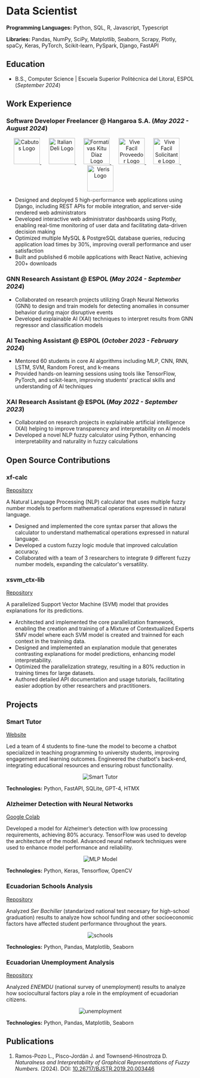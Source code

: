 # Data Scientist

**Programming Languages:** Python, SQL, R, Javascript, Typescript

**Libraries:** Pandas, NumPy, SciPy, Matplotlib, Seaborn, Scrapy, Plotly, spaCy, Keras, PyTorch, Scikit-learn, PySpark, Django, FastAPI


## Education

- B.S., Computer Science \| Escuela Superior Politécnica del Litoral, ESPOL (_September 2024_)


## Work Experience

### Software Developer Freelancer @ Hangaroa S.A. (_May 2022 - August 2024_)
<div align="center">
  <a href="https://play.google.com/store/apps/details?id=io.cabutos.starter.v1&pcampaignid=web_share">
  <img src="/assets/img/cabutos.png" width="70" height="70" alt="Cabutos Logo">
  </a>&nbsp;&nbsp;&nbsp;&nbsp;
  <a href="https://play.google.com/store/apps/details?id=com.innovasystem.pizzeria&pcampaignid=web_share">
  <img src="/assets/img/pizza.png" width="70" height="70" alt="Italian Deli Logo">
  </a>&nbsp;&nbsp;&nbsp;&nbsp;
  <a href="https://play.google.com/store/apps/details?id=io.kitudiaz.app&pcampaignid=web_share">
  <img src="/assets/img/futbol.png" width="70" height="70" alt="Formativas Kitu Diaz Logo">
  </a>&nbsp;&nbsp;&nbsp;&nbsp;
  <a href="https://play.google.com/store/apps/details?id=com.vive_facil_proveedor.app&pcampaignid=web_share">
  <img src="/assets/img/vf_prov.png" width="70" height="70" alt="Vive Facil Proveedor Logo">
  </a>&nbsp;&nbsp;&nbsp;&nbsp;
  <a href="https://play.google.com/store/apps/details?id=com.tome.app&pcampaignid=web_share">
  <img src="/assets/img/vf_sol.png" width="70" height="70" alt="Vive Facil Solicitante Logo">
  </a>&nbsp;&nbsp;&nbsp;&nbsp;
  <a href="https://play.google.com/store/apps/details?id=ec.com.innovasystem.veris&pcampaignid=web_share">
  <img src="/assets/img/veris.webp" width="70" height="70" alt="Veris Logo">
  </a>
</div>

- Designed and deployed 5 high-performance web applications using Django, including REST APIs for mobile integration, and server-side rendered web administrators
- Developed interactive web administrator dashboards using Plotly, enabling real-time monitoring of user data and facilitating data-driven decision making
- Optimized multiple MySQL & PostgreSQL database queries, reducing application load times by 30%, improving overall performance and user satisfaction
- Built and published 6 mobile applications with React Native, achieving 200+ downloads

### GNN Research Assistant @ ESPOL (_May 2024 - September 2024_)

- Collaborated on research projects utilizing Graph Neural Networks (GNN) to design and train models for detecting anomalies in consumer behavior during major disruptive events
- Developed explainable AI (XAI) techniques to interpret results from GNN regressor and classification models

### AI Teaching Assistant @ ESPOL (_October 2023 - February 2024_)

- Mentored 60 students in core AI algorithms including MLP, CNN, RNN, LSTM, SVM, Random Forest, and k-means
- Provided hands-on learning sessions using tools like TensorFlow, PyTorch, and scikit-learn, improving students’ practical skills and understanding of AI techniques

### XAI Research Assistant @ ESPOL (_May 2022 - September 2023_)

- Collaborated on research projects in explainable artificial intelligence (XAI) helping to improve transparency and interpretability on AI models
- Developed a novel NLP fuzzy calculator using Python, enhancing interpretability and naturality in fuzzy calculations


## Open Source Contributions
### xf-calc

[Repository](https://github.com/interpretapple-lab/xf-calc)

A Natural Language Processing (NLP) calculator that uses multiple fuzzy number models to perform mathematical operations expressed in natural language.

- Designed and implemented the core syntax parser that allows the calculator to understand mathematical operations expressed in natural language.
- Developed a custom fuzzy logic module that improved calculation accuracy.
- Collaborated with a team of 3 researchers to integrate 9 different fuzzy number models, expanding the calculator's versatility.


### xsvm_ctx-lib

[Repository](https://github.com/interpretapple-lab/xsvm_ctx-lib)

A parallelized Support Vector Machine (SVM) model that provides explanations for its predictions.

- Architected and implemented the core parallelization framework, enabling the creation and training of a Mixture of Contextualized Experts SMV model where each SVM model is created and trainned for each context in the trainning data.
- Designed and implemented an explanation module that generates contrasting explanations for model predictions, enhancing model interpretability.
- Optimized the parallelization strategy, resulting in a 80% reduction in training times for large datasets.
- Authored detailed API documentation and usage tutorials, facilitating easier adoption by other researchers and practitioners.

## Projects

### Smart Tutor

[Website](http://134.122.3.170)

Led a team of 4 students to fine-tune the model to become a chatbot specialized in teaching programming to university students, improving engagement and learning outcomes.
Engineered the chatbot's back-end, integrating educational resources and ensuring robust functionality.

<div align="center">
  <img src="/assets/img/smart_tutor.png" alt="Smart Tutor">
</div>

**Technologies:** Python, FastAPI, SQLite, GPT-4, HTMX

### Alzheimer Detection with Neural Networks

[Google Colab](https://colab.research.google.com/drive/1FdmypedTmsPJxPOT4kT7GB6-M6KCAM17?usp=sharing)

Developed a model for Alzheimer’s detection with low processing requirements, achieving 80% accuracy. TensorFlow was used to develop the architecture of the model. Advanced neural network techniques were used to enhance model performance and reliability.

<div align="center">
  <img src="/assets/img/mlp_model.png" alt="MLP Model">
</div>

**Technologies:** Python, Keras, Tensorflow, OpenCV

### Ecuadorian Schools Analysis

[Repository](https://github.com/lurapozo/DatosEscolares/tree/main)

Analyzed _Ser Bachiller_ (standarized national test necesary for high-school graduation) results to analyze how school funding and other socioeconomic factors have affected student performance throughout the years.

<div align="center">
  <img src="/assets/img/schools.png" alt="schools">
</div>

**Technologies:** Python, Pandas, Matplotlib, Seaborn

### Ecuadorian Unemployment Analysis

[Repository](https://github.com/lurapozo/enemdu_analisis/tree/main)

Analyzed _ENEMDU_ (national survey of unemployment) results to analyze how sociocultural factors play a role in the employment of ecuadorian citizens.

<div align="center">
  <img src="/assets/img/unemployment.png" alt="unemployment">
</div>

**Technologies:** Python, Pandas, Matplotlib, Seaborn

## Publications

1. Ramos-Pozo L., Pisco-Jordán J. and Townsend-Hinostroza D. _Naturalness and Interpretability of Graphical Representations of Fuzzy Numbers._ (2024). DOI: [10.26717/BJSTR.2019.20.003446](https://doi.org/10.18687/LACCEI2024.1.1.2011)
